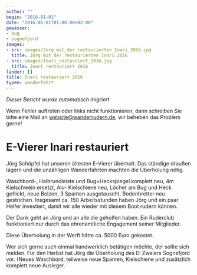 ```yaml
---
author: ""
begin: "2016-01-01"
date: "2016-01-01T01:00:00+02:00"
gewässer:
- bug
- sognefjord
images:
- src: images/Jorg_mit_der_restaurierten_Inari_2016.jpg
  title: Jörg mit der restaurierten Inari 2016
- src: images/Inari_restauriert_2016.jpg
  title: Inari restauriert 2016
länder: []
title: Inari restauriert 2016
typen: wanderfahrt
---
```



*Dieser Bericht wurde automatisch migriert*

Wenn Fehler auftreten oder links nicht funktionieren, dann schreiben Sie bitte eine Mail an website@wanderrudern.de, wir beheben das Problem gerne!



# E-Vierer Inari restauriert


Jörg Schöpfel hat unseren ältesten E-Vierer überholt. Das ständige draußen lagern und die unzähligen Wanderfahrten machten die Überholung nötig.

Waschbord-, Halbrundleiste und Bug+Heckspiegel komplett neu, 4m Kielschwein ersetzt, Alu- Kielschiene neu, Löcher am Bug und Heck geflickt, neue Bolzen, 3 Spanten ausgetauscht, Bodenbretter neu gestrichen. Insgesamt ca. 150 Arbeitsstunden haben Jörg und ein paar Helfer investiert, damit wir alle wieder mit diesem Boot rudern können.

Der Dank geht an Jörg und an alle die geholfen haben. Ein Ruderclub funktioniert nur durch das ehrenamtliche Engagement seiner Mitglieder.

Diese Überholung in der Werft hätte ca. 5000 Euro gekostet.

Wer sich gerne auch einmal handwerklich betätigen möchte, der sollte sich melden. Für den Herbst hat Jörg die Überholung des D-Zweiers Sognefjord vor. (Neues Waschbord, teilweise neue Spanten, Kielschiene und zusätzlich komplett neue Ausleger.

